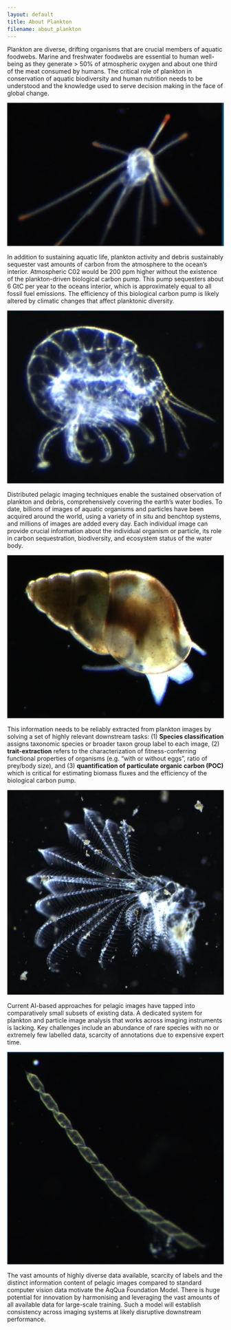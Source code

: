 ```yaml
---
layout: default
title: About Plankton
filename: about_plankton
---
```

Plankton are diverse, drifting organisms that are crucial members of aquatic foodwebs. Marine and freshwater foodwebs are essential to human well-being as they generate > 50% of atmospheric oxygen and about one third of the meat consumed by humans. The critical role of plankton in conservation of aquatic biodiversity and human nutrition needs to be understood and the knowledge used to serve decision making in the face of global change.

![Plankton image](./assets/plankton/pluteus_rot.jpeg)

In addition to sustaining aquatic life, plankton activity and debris sustainably sequester vast amounts of carbon from the atmosphere to the ocean’s interior. Atmospheric C02 would be 200 ppm higher without the existence of the plankton-driven biological carbon pump. This pump sequesters about 6 GtC per year to the oceans interior, which is approximately equal to all fossil fuel emissions. The efficiency of this biological carbon pump is likely altered by climatic changes that affect planktonic diversity. 

![Plankton image](./assets/plankton/Crustacean2.jpeg)

Distributed pelagic imaging techniques enable the sustained observation of plankton and debris, comprehensively covering the earth’s water bodies. To date, billions of images of aquatic organisms and particles have been acquired around the world, using a variety of in situ and benchtop systems, and millions of images are added every day. Each individual image can provide crucial information about the individual organism or particle, its role in carbon sequestration, biodiversity, and ecosystem status of the water body.

![Crustacean image](./assets/plankton/Crustacean.jpeg)

This information needs to be reliably extracted from plankton images by solving a set of highly relevant downstream tasks: (1) **Species classification** assigns taxonomic species or broader taxon group label to each image, (2) **trait-extraction** refers to the characterization of fitness-conferring functional properties of organisms (e.g. “with or without eggs”, ratio of prey/body size), and (3) **quantification of particulate organic carbon (POC)** which is critical for estimating biomass fluxes and the efficiency of the biological carbon pump.

![Crustacean image](./assets/plankton/fancy_plankton.jpeg)

Current AI-based approaches for pelagic images have tapped into comparatively small subsets of existing data. A dedicated system for plankton and particle image analysis that works across imaging instruments is lacking. Key challenges include an abundance of rare species with no or extremely few labelled data, scarcity of annotations due to expensive expert time.

![Diatom image](./assets/plankton/diatom_chain.jpeg)

The vast amounts of highly diverse data available, scarcity of labels and the distinct information content of pelagic images compared to standard computer vision data motivate the AqQua Foundation Model. There is huge potential for innovation by harmonising and leveraging the vast amounts of all available data for large-scale training. Such a model will establish consistency across imaging systems at likely disruptive downstream performance.



